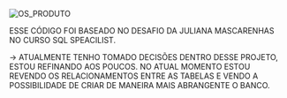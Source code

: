 ![OS_PRODUTO](https://github.com/RubemCoutinho/OS/assets/132609817/5cdefd33-47c6-47c2-bbb7-ae2f2e724fa6)

ESSE CÓDIGO FOI BASEADO NO DESAFIO DA JULIANA MASCARENHAS NO CURSO SQL SPEACILIST.

-> ATUALMENTE TENHO TOMADO DECISÕES DENTRO DESSE PROJETO, ESTOU REFINANDO AOS POUCOS. NO ATUAL MOMENTO ESTOU REVENDO OS RELACIONAMENTOS ENTRE AS TABELAS E VENDO A POSSIBILIDADE DE CRIAR DE MANEIRA MAIS ABRANGENTE O BANCO. 

